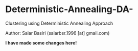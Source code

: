# Deterministic-Annealing-DA-
Clustering using Deterministic Annealing Approach

Author: Salar Basiri (salarbsr.1996 [at] gmail.com)

**I have made some changes here!**

